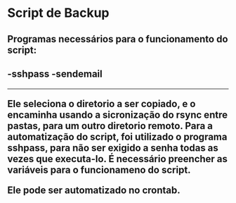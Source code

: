 <h1>Script de Backup</h1>

<h2>Programas necessários para o funcionamento do script: <h2></b>
-sshpass
-sendemail
<hr>
<p>Ele seleciona o diretorio a ser copiado, e o encaminha usando a sicronização do rsync entre pastas, para um outro diretorio remoto.<b>
Para a automatização do script, foi utilizado o programa sshpass, para não ser exigido a senha todas as vezes que executa-lo.<b> 
É necessário preencher as variáveis para o funcionameno do script.</p><b>
<p>Ele pode ser automatizado no crontab.</p>
